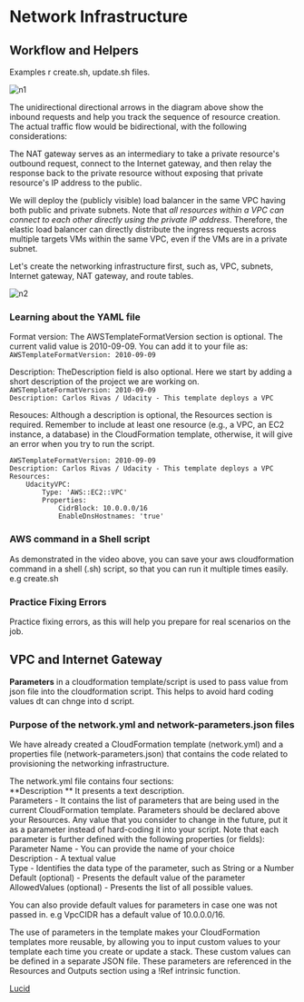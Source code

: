 # Network Infrastructure
## Workflow and Helpers
Examples r create.sh, update.sh files.  

![n1](n1.png?raw=true "n1")

The unidirectional directional arrows in the diagram above show the inbound requests and help you track the sequence of resource creation. The actual traffic flow would be bidirectional, with the following considerations:  

The NAT gateway serves as an intermediary to take a private resource's outbound request, connect to the Internet gateway, and then relay the response back to the private resource without exposing that private resource's IP address to the public.    

We will deploy the (publicly visible) load balancer in the same VPC having both public and private subnets. Note that *all resources within a VPC can connect to each other directly using the private IP address*. Therefore, the elastic load balancer can directly distribute the ingress requests across multiple targets VMs within the same VPC, even if the VMs are in a private subnet.  

Let's create the networking infrastructure first, such as, VPC, subnets, Internet gateway, NAT gateway, and route tables.  

![n2](n2.png?raw=true "n2")

### Learning about the YAML file
Format version: The AWSTemplateFormatVersion section is optional. The current valid value is 2010-09-09. You can add it to your file as:  
`AWSTemplateFormatVersion: 2010-09-09`  

Description: TheDescription field is also optional. Here we start by adding a short description of the project we are working on.  
`AWSTemplateFormatVersion: 2010-09-09`  
`Description: Carlos Rivas / Udacity - This template deploys a VPC`  

Resouces: Although a description is optional, the Resources section is required. Remember to include at least one resource (e.g., a VPC, an EC2 instance, a database) in the CloudFormation template, otherwise, it will give an error when you try to run the script.  

```
AWSTemplateFormatVersion: 2010-09-09
Description: Carlos Rivas / Udacity - This template deploys a VPC
Resources:
    UdacityVPC:
        Type: 'AWS::EC2::VPC'
        Properties:
            CidrBlock: 10.0.0.0/16
            EnableDnsHostnames: 'true'
```
### AWS command in a Shell script
As demonstrated in the video above, you can save your aws cloudformation command in a shell (.sh) script, so that you can run it multiple times easily. e.g create.sh  

### Practice Fixing Errors
Practice fixing errors, as this will help you prepare for real scenarios on the job.  

## VPC and Internet Gateway  
**Parameters** in a cloudformation template/script is used to pass value from json file into the cloudformation script. This helps to avoid hard coding values dt can chnge into d script.  

### Purpose of the network.yml and network-parameters.json files
We have already created a CloudFormation template (network.yml) and a properties file (network-parameters.json) that contains the code related to provisioning the networking infrastructure.  

The network.yml file contains four sections:  
**Description ** It presents a text description.  
Parameters - It contains the list of parameters that are being used in the current CloudFormation template. Parameters should be declared above your Resources. Any value that you consider to change in the future, put it as a parameter instead of hard-coding it into your script. Note that each parameter is further defined with the following properties (or fields):  
Parameter Name - You can provide the name of your choice  
Description - A textual value  
Type - Identifies the data type of the parameter, such as String or a Number  
Default (optional) - Presents the default value of the parameter  
AllowedValues (optional) - Presents the list of all possible values.  

You can also provide default values for parameters in case one was not passed in. e.g VpcCIDR has a default value of 10.0.0.0/16.  

The use of parameters in the template makes your CloudFormation templates more reusable, by allowing you to input custom values to your template each time you create or update a stack. These custom values can be defined in a separate JSON file. These parameters are referenced in the Resources and Outputs section using a !Ref intrinsic function.  












<a href="https://www.lucidchart.com/" target="_blank">Lucid</a>